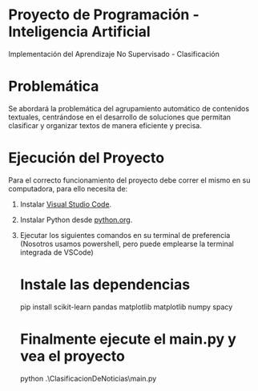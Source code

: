 # Proyecto de Programación - Inteligencia Artificial
Implementación del Aprendizaje No Supervisado - Clasificación

# Problemática
Se abordará la problemática del agrupamiento automático de contenidos textuales, centrándose en el desarrollo de soluciones que permitan clasificar y organizar textos de manera eficiente y precisa.

# Ejecución del Proyecto
Para el correcto funcionamiento del proyecto debe correr el mismo en su computadora, para ello necesita de:

1. Instalar [Visual Studio Code](https://code.visualstudio.com/).
2. Instalar Python desde [python.org](https://www.python.org/).
3. Ejecutar los siguientes comandos en su terminal de preferencia (Nosotros usamos powershell, pero puede emplearse la terminal integrada de VSCode)

   # Instale las dependencias
   pip install scikit-learn pandas matplotlib matplotlib numpy spacy

   # Finalmente ejecute el main.py y vea el proyecto
   python .\ClasificacionDeNoticias\main.py
